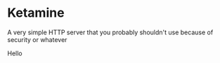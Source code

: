 # Ketamine
A very simple HTTP server that you probably shouldn't use because of security or whatever

Hello
